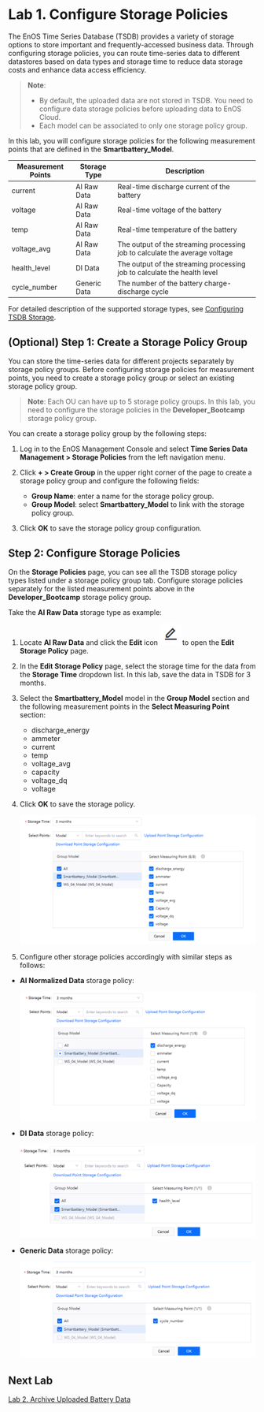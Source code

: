 # Lab 1. Configure Storage Policies

The EnOS Time Series Database (TSDB) provides a variety of storage options to store important and frequently-accessed business data. Through configuring storage policies, you can route time-series data to different datastores based on data types and storage time to reduce data storage costs and enhance data access efficiency.

>**Note**: 
> - By default, the uploaded data are not stored in TSDB. You need to configure data storage policies before uploading data to EnOS Cloud.
> - Each model can be associated to only one storage policy group.

In this lab, you will configure storage policies for the following measurement points that are defined in the **Smartbattery_Model**.

|  Measurement Points             |  Storage Type                     |  Description                                                                   |
|  -----------------------------  |  -----------------------------    |  -------------------------------------------------------------------------     |
|  current                        |  AI Raw Data                      |  Real-time discharge current of the battery                                    |
|  voltage                        |  AI Raw Data                      |  Real-time voltage of the battery                                              |
|  temp                           |  AI Raw Data                      |  Real-time temperature of the battery                                          |
|  voltage_avg                    |  AI Raw Data                      |  The output of the streaming processing job to calculate the average voltage   |
|  health_level                   |  DI Data                          |  The output of the streaming processing job to calculate the health level      |
|  cycle_number                   |  Generic Data                     |  The number of the battery charge-discharge cycle                              |

For detailed description of the supported storage types, see [Configuring TSDB Storage](https://support.envisioniot.com/docs/time-series-data/en/2.3.0/cloudpolicy/configuring_tsdb_storage.html).

## (Optional) Step 1: Create a Storage Policy Group

You can store the time-series data for different projects separately by storage policy groups. Before configuring storage policies for measurement points, you need to create a storage policy group or select an existing storage policy group. 

> **Note**: Each OU can have up to 5 storage policy groups. In this lab, you need to configure the storage policies in the **Developer_Bootcamp** storage policy group.

You can create a storage policy group by the following steps:

1. Log in to the EnOS Management Console and select **Time Series Data Management > Storage Policies** from the left navigation menu.

2. Click **+ > Create Group** in the upper right corner of the page to create a storage policy group and configure the following fields:

   - **Group Name**: enter a name for the storage policy group.
   - **Group Model**: select **Smartbattery_Model** to link with the storage policy group.

3. Click **OK** to save the storage policy group configuration.

## Step 2: Configure Storage Policies

On the **Storage Policies** page, you can see all the TSDB storage policy types listed under a storage policy group tab. Configure storage policies separately for the listed measurement points above in the **Developer_Bootcamp** storage policy group.

Take the **AI Raw Data** storage type as example:

1. Locate **AI Raw Data** and click the **Edit** icon ![](media/edit_icon.png) to open the **Edit Storage Policy** page.

2. In the **Edit Storage Policy** page, select the storage time for the data from the **Storage Time** dropdown list. In this lab, save the data in TSDB for 3 months.

3. Select the **Smartbattery_Model** model in the **Group Model** section and the following measurement points in the **Select Measuring Point** section:

   - discharge_energy
   - ammeter
   - current
   - temp
   - voltage_avg
   - capacity
   - voltage_dq
   - voltage

4. Click **OK** to save the storage policy.

   ![](media/storage_policy_config_1.png)


5. Configure other storage policies accordingly with similar steps as follows:

- **AI Normalized Data** storage policy:

   ![](media/storage_policy_config_2.png)


- **DI Data** storage policy:

   ![](media/storage_policy_config_3.png)


- **Generic Data** storage policy:

   ![](media/storage_policy_config_4.png)

## Next Lab

[Lab 2. Archive Uploaded Battery Data](303-2_archiving_data.md)
